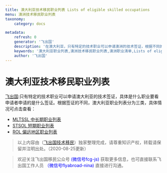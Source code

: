 ```yaml
---
title: 澳大利亚技术移民职业列表 Lists of eligible skilled occupations
menu: 澳洲技术移民职业列表
taxonomy:
    category: docs

metadata:
    refresh: 0
    generator: '飞出国'
    description: '在澳大利亚，只有特定的技术职业可以申请澳洲的技术签证，根据不同的签证，澳大利亚职业列表分为三类，分别是中长期职业列表，短期职业列表和偏远地区职业列表'
    keywords: '澳大利亚职业列表,澳洲技术移民职业列表,澳洲职业清单,Lists of eligible skilled occupations'
    author: '飞出国'
---
```

# 澳大利亚技术移民职业列表 

[飞出国](/home):只有特定的技术职业可以申请澳大利亚的技术签证，具体是什么职业要看申请者申请的是什么签证。根据签证的不同，澳大利亚职业列表分为三类，具体情况可点击查看：

* [MLTSSL 中长期职业列表](/au/occupations-lists/mltssl)
* [STSOL 短期职业列表](/au/occupations-lists/stsol)
* [ROL 偏远地区职业列表](/au/occupations-lists/rol)

> 以上内容由（[飞出国技术移民](http://js.flyabroad.com.hk)）独家整理完成，请尊重知识产权，转载请保留并注明出处。（2020-08-25更新）

> 欢迎关注飞出国移民公众号 <font color=Blue>(微信号fcg-js)</font> 获取更多信息，也可直接联系飞出国工作人员 <font color=Blue>（微信号flyabroad-nina)</font> 直接进行沟通。